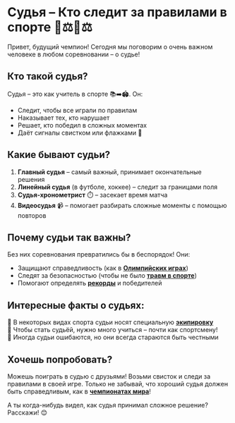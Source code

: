 # Судья – Кто следит за правилами в спорте 👨⚖️👩⚖️

Привет, будущий чемпион! Сегодня мы поговорим о очень важном человеке в любом соревновании – о судье! 

## Кто такой судья? 

Судья – это как учитель в спорте 📚➡️🏟️. Он:
- Следит, чтобы все играли по правилам
- Наказывает тех, кто нарушает
- Решает, кто победил в сложных моментах
- Даёт сигналы свистком или флажками 🚩

## Какие бывают судьи?

1. **Главный судья** – самый важный, принимает окончательные решения
2. **Линейный судья** (в футболе, хоккее) – следит за границами поля
3. **Судья-хронометрист** ⏱️ – засекает время матча
4. **Видеосудья** 📹 – помогает разбирать сложные моменты с помощью повторов

## Почему судьи так важны?

Без них соревнования превратились бы в беспорядок! Они:
- Защищают справедливость (как в **[Олимпийских играх](олимпийские_игры.md)**)
- Следят за безопасностью (чтобы не было **[травм в спорте](травмы_в_спорте.md)**)
- Помогают определять **[рекорды](рекорды.md)** и победителей

## Интересные факты о судьях:

🔹 В некоторых видах спорта судьи носят специальную **[экипировку](экипировка.md)**  
🔹 Чтобы стать судьёй, нужно много учиться – почти как спортсмену!  
🔹 Иногда судьи ошибаются, но они всегда стараются быть честными  

## Хочешь попробовать?

Можешь поиграть в судью с друзьями! Возьми свисток и следи за правилами в своей игре. Только не забывай, что хороший судья должен быть справедливым, как в **[чемпионатах мира](чемпионат_мира.md)**! 

А ты когда-нибудь видел, как судья принимал сложное решение? Расскажи! 😊